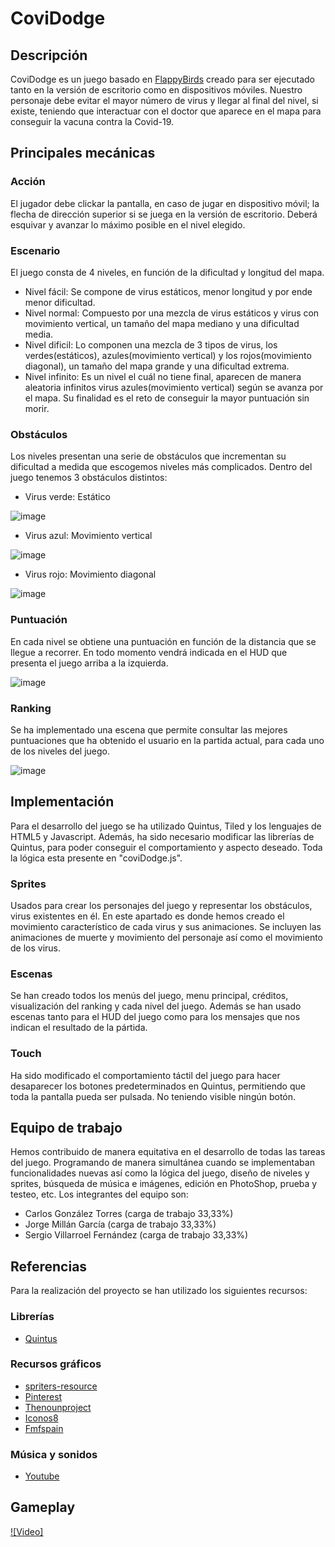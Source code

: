 # CoviDodge

## Descripción
CoviDodge es un juego basado en [FlappyBirds](https://flappybird.io/) creado para ser ejecutado tanto en la versión de escritorio como en dispositivos móviles. Nuestro personaje debe evitar el mayor número de virus y llegar al final del nivel, si existe, teniendo que interactuar con el doctor que aparece en el mapa para conseguir la vacuna contra la Covid-19.

## Principales mecánicas 
### Acción
El jugador debe clickar la pantalla, en caso de jugar en dispositivo móvil; la flecha de dirección superior si se juega en la versión de escritorio. Deberá esquivar y avanzar lo máximo posible en el nivel elegido.

### Escenario
El juego consta de 4 niveles, en función de la dificultad y longitud del mapa.
* Nivel fácil: Se compone de virus estáticos, menor longitud y por ende menor dificultad.
* Nivel normal: Compuesto por una mezcla de virus estáticos y virus con movimiento vertical, un tamaño del mapa mediano y una dificultad media.
* Nivel dificil: Lo componen una mezcla de 3 tipos de virus, los verdes(estáticos), azules(movimiento vertical) y los rojos(movimiento diagonal), un tamaño del mapa grande y una dificultad extrema.
* Nivel infinito: Es un nivel el cuál no tiene final, aparecen de manera aleatoria infinitos virus azules(movimiento vertical) según se avanza por el mapa. Su finalidad es el reto de conseguir la mayor puntuación sin morir.

### Obstáculos
Los niveles presentan una serie de obstáculos que incrementan su dificultad a medida que escogemos niveles más complicados. Dentro del juego tenemos 3 obstáculos distintos:
* Virus verde: Estático

![image](https://user-images.githubusercontent.com/42656687/122440703-1d1a2580-cf9d-11eb-9436-27f9274b7c7c.png)

* Virus azul: Movimiento vertical

![image](https://user-images.githubusercontent.com/42656687/122440791-34f1a980-cf9d-11eb-9fd1-b16c92f48dc6.png)

* Virus rojo: Movimiento diagonal

![image](https://user-images.githubusercontent.com/42656687/122440854-420e9880-cf9d-11eb-9538-07c9cf470c55.png)


### Puntuación
En cada nivel se obtiene una puntuación en función de la distancia que se llegue a recorrer. En todo momento vendrá indicada en el HUD que presenta el juego arriba a la izquierda.

![image](https://user-images.githubusercontent.com/42656687/122441088-7eda8f80-cf9d-11eb-96c5-d98840061759.png)

### Ranking
Se  ha implementado una escena que permite consultar las mejores puntuaciones que ha obtenido el usuario en la partida actual, para cada uno de los niveles del juego.

![image](https://user-images.githubusercontent.com/42656687/122441348-c234fe00-cf9d-11eb-8ee3-ca20757df293.png)


## Implementación
Para el desarrollo del juego se ha utilizado Quintus, Tiled y los lenguajes de HTML5 y Javascript. Además, ha sido necesario modificar las librerías de Quintus, para poder conseguir el comportamiento y aspecto deseado. Toda la lógica esta presente en "coviDodge.js".

### Sprites
Usados para crear los personajes del juego y representar los obstáculos, virus existentes en él. En este apartado es donde hemos creado el movimiento característico de cada virus y sus animaciones. Se incluyen las animaciones de muerte y movimiento del personaje así como el movimiento de los virus.

### Escenas
Se han creado todos los menús del juego, menu principal, créditos, visualización del ranking y cada nivel del juego. Además se han usado escenas tanto para el HUD del juego como para los mensajes que nos indican el resultado de la pártida.

### Touch
Ha sido modificado el comportamiento táctil del juego para hacer desaparecer los botones predeterminados en Quintus, permitiendo que toda la pantalla pueda ser pulsada. No teniendo visible ningún botón. 

## Equipo de trabajo
Hemos contribuido de manera equitativa en el desarrollo de todas las tareas del juego. Programando de manera simultánea cuando se implementaban funcionalidades nuevas así como la lógica del juego, diseño de niveles y sprites, búsqueda de música e imágenes, edición en PhotoShop, prueba y testeo, etc.
Los integrantes del equipo son:
* Carlos González Torres (carga de trabajo 33,33%)
* Jorge Millán García (carga de trabajo 33,33%)
* Sergio Villarroel Fernández (carga de trabajo 33,33%)

## Referencias 

Para la realización del proyecto se han utilizado los siguientes recursos: 

### Librerías
* [Quintus](http://www.html5quintus.com/)

### Recursos gráficos
* [spriters-resource](https://www.spriters-resource.com/)
* [Pinterest](https://www.pinterest.es/)
* [Thenounproject](thenounproject.com)
* [Iconos8](https://iconos8.es/)
* [Fmfspain](https://www.fmfspain.com/2020/03/como-explicar-a-los-ninos-lo-que-es-el-coronavirus/)

### Música y sonidos
* [Youtube](https://www.youtube.com/)

## Gameplay
[![Video]](https://www.youtube.com/watch?v=yhVfo0Pq-Qc&ab_channel=JORGEMILL%C3%81NGARC%C3%8DA)
